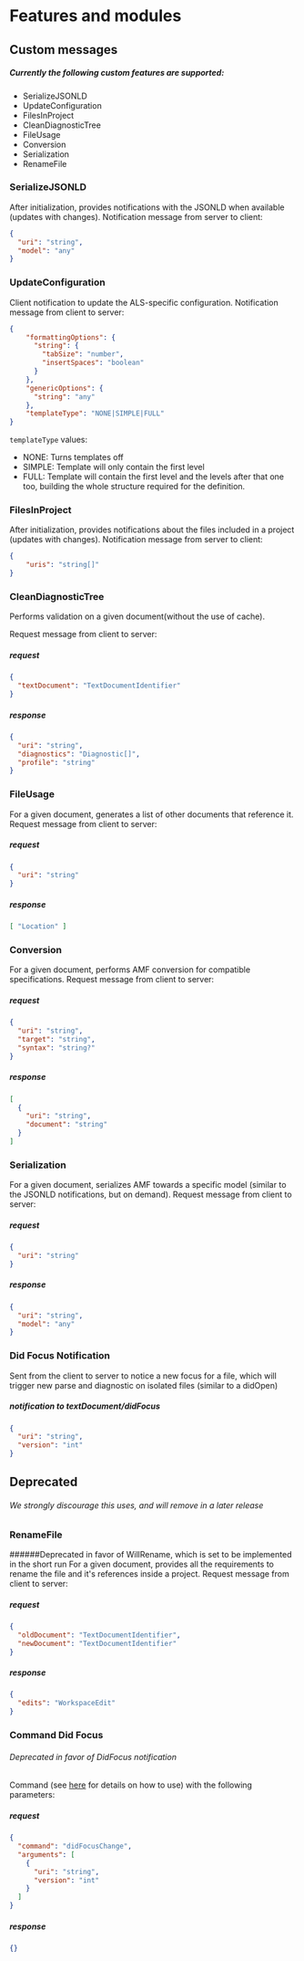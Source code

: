 # Features and modules
## Custom messages
##### Currently the following custom features are supported:
- SerializeJSONLD
- UpdateConfiguration
- FilesInProject
- CleanDiagnosticTree
- FileUsage
- Conversion
- Serialization
- RenameFile


### SerializeJSONLD
After initialization, provides notifications with the JSONLD when available (updates with changes).
Notification message from server to client:
```json
{
  "uri": "string",
  "model": "any"
}
```

### UpdateConfiguration
Client notification to update the ALS-specific configuration.
Notification message from client to server:
```json
{
    "formattingOptions": {
      "string": {
        "tabSize": "number",
        "insertSpaces": "boolean"
      }
    },
    "genericOptions": {
      "string": "any"
    },              
    "templateType": "NONE|SIMPLE|FULL"
}
```
`templateType` values:
- NONE: Turns templates off
- SIMPLE: Template will only contain the first level
- FULL: Template will contain the first level and the levels after that one too, building the whole structure required for the definition.

### FilesInProject
After initialization, provides notifications about the files included in a project (updates with changes).
Notification message from server to client:
```json
{
    "uris": "string[]"
}
```


### CleanDiagnosticTree
Performs validation on a given document(without the use of cache).

Request message from client to server:
##### request
```json
{
  "textDocument": "TextDocumentIdentifier"
}
```
##### response
```json
{
  "uri": "string",
  "diagnostics": "Diagnostic[]",
  "profile": "string"
}
```


### FileUsage
For a given document, generates a list of other documents that reference it.
Request message from client to server:
##### request
```json
{
  "uri": "string"
}
```
##### response
```json
[ "Location" ]
```


### Conversion
For a given document, performs AMF conversion for compatible specifications.
Request message from client to server:
##### request
```json
{
  "uri": "string",
  "target": "string",          
  "syntax": "string?"
}
```
##### response
```json
[
  {
    "uri": "string",
    "document": "string"
  }
]
```


### Serialization
For a given document, serializes AMF towards a specific model (similar to the JSONLD notifications, but on demand).
Request message from client to server:
##### request
```json
{
  "uri": "string"
}
```
##### response
```json
{
  "uri": "string",
  "model": "any"
}
```
### Did Focus Notification
Sent from the client to server to notice a new focus for a file, which will trigger new parse and diagnostic on isolated files (similar to a didOpen)
##### notification to textDocument/didFocus

```json
{
  "uri": "string",
  "version": "int"
}
```

## Deprecated
###### We strongly discourage this uses, and will remove in a later release
### RenameFile
######Deprecated in favor of WillRename, which is set to be implemented in the short run
For a given document, provides all the requirements to rename the file and it's references inside a project.
Request message from client to server:
##### request
```json
{
  "oldDocument": "TextDocumentIdentifier",
  "newDocument": "TextDocumentIdentifier"
}
```
##### response
```json
{
  "edits": "WorkspaceEdit"
}
```
### Command Did Focus
###### Deprecated in favor of DidFocus notification
Command (see [here](https://microsoft.github.io/language-server-protocol/specifications/specification-current/#workspace_executeCommand) for details on how to use)
with the following parameters:
##### request

```json
{
  "command": "didFocusChange",
  "arguments": [
    {
      "uri": "string",
      "version": "int"
    }
  ]
}
```
##### response
```json
{}
```